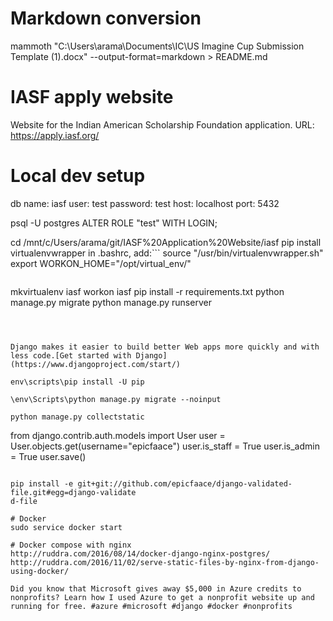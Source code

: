 # Markdown conversion
mammoth "C:\Users\arama\Documents\IC\US Imagine Cup Submission Template (1).docx" --output-format=markdown > README.md

# IASF apply website
Website for the Indian American Scholarship Foundation application.
URL: https://apply.iasf.org/

# Local dev setup
db name: iasf
user: test
password: test
host: localhost
port: 5432

psql -U postgres
ALTER ROLE "test" WITH LOGIN;

cd /mnt/c/Users/arama/git/IASF%20Application%20Website/iasf
pip install virtualenvwrapper
in .bashrc, add:```
source "/usr/bin/virtualenvwrapper.sh"
export WORKON_HOME="/opt/virtual_env/"
```
```
mkvirtualenv iasf
workon iasf
pip install -r requirements.txt
python manage.py migrate
python manage.py runserver
```



Django makes it easier to build better Web apps more quickly and with less code.[Get started with Django](https://www.djangoproject.com/start/)

env\scripts\pip install -U pip

\env\Scripts\python manage.py migrate --noinput

python manage.py collectstatic 

```
from django.contrib.auth.models import User
user = User.objects.get(username="epicfaace")
user.is_staff = True
user.is_admin = True
user.save()
```

pip install -e git+git://github.com/epicfaace/django-validated-file.git#egg=django-validate
d-file

# Docker
sudo service docker start

# Docker compose with nginx
http://ruddra.com/2016/08/14/docker-django-nginx-postgres/
http://ruddra.com/2016/11/02/serve-static-files-by-nginx-from-django-using-docker/

Did you know that Microsoft gives away $5,000 in Azure credits to nonprofits? Learn how I used Azure to get a nonprofit website up and running for free. #azure #microsoft #django #docker #nonprofits